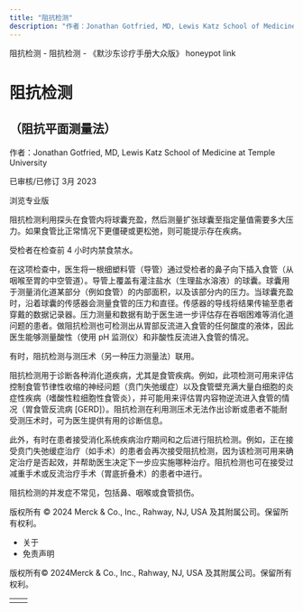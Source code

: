 ```yaml
---
title: "阻抗检测"
description: "作者：Jonathan Gotfried, MD, Lewis Katz School of Medicine at Temple University"
---
```


﻿阻抗检测 \- 阻抗检测 \- 《默沙东诊疗手册大众版》 honeypot link

# 阻抗检测

## （阻抗平面测量法）

作者：Jonathan Gotfried, MD, Lewis Katz School of Medicine at Temple University

已审核/已修订 3月 2023

浏览专业版

阻抗检测利用探头在食管内将球囊充盈，然后测量扩张球囊至指定量值需要多大压力。如果食管比正常情况下更僵硬或更松弛，则可能提示存在疾病。

受检者在检查前 4 小时内禁食禁水。

在这项检查中，医生将一根细塑料管（导管）通过受检者的鼻子向下插入食管（从咽喉至胃的中空管道）。导管上覆盖有灌注盐水（生理盐水溶液）的球囊。球囊用于测量消化道某部分（例如食管）的内部面积，以及该部分内的压力。当球囊充盈时，沿着球囊的传感器会测量食管的压力和直径。传感器的导线将结果传输至患者穿戴的数据记录器。压力测量和数据有助于医生进一步评估存在吞咽困难等消化道问题的患者。做阻抗检测也可检测出从胃部反流进入食管的任何酸度的液体，因此医生能够测量酸性（使用 pH 监测仪）和非酸性反流进入食管的情况。

有时，阻抗检测与测压术（另一种压力测量法）联用。

阻抗检测用于诊断各种消化道疾病，尤其是食管疾病。例如，此项检测可用来评估控制食管节律性收缩的神经问题（贲门失弛缓症）以及食管壁充满大量白细胞的炎症性疾病（嗜酸性粒细胞性食管炎），并可能用来评估胃内容物逆流进入食管的情况（胃食管反流病 \[GERD\]）。阻抗检测在利用测压术无法作出诊断或患者不能耐受测压术时，可为医生提供有用的诊断信息。

此外，有时在患者接受消化系统疾病治疗期间和之后进行阻抗检测。例如，正在接受贲门失弛缓症治疗（如手术）的患者会再次接受阻抗检测，因为该检测可用来确定治疗是否起效，并帮助医生决定下一步应实施哪种治疗。阻抗检测也可在接受过减重手术或反流治疗手术（胃底折叠术）的患者中进行。

阻抗检测的并发症不常见，包括鼻、咽喉或食管损伤。



版权所有 © 2024
Merck & Co., Inc., Rahway, NJ, USA 及其附属公司。保留所有权利。

- 关于
- 免责声明

版权所有© 2024Merck & Co., Inc., Rahway, NJ, USA 及其附属公司。保留所有权利。

|     |     |
| --- | --- |
|  |  |